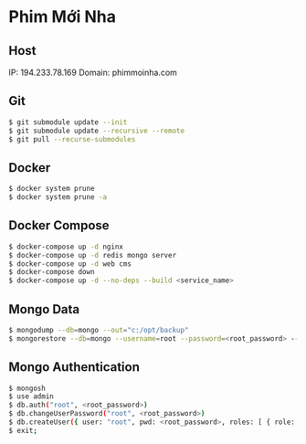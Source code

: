# Phim Mới Nha

## Host

IP: 194.233.78.169
Domain: phimmoinha.com

## Git

```bash
$ git submodule update --init
$ git submodule update --recursive --remote
$ git pull --recurse-submodules
```

## Docker

```bash
$ docker system prune
$ docker system prune -a
```

## Docker Compose

```bash
$ docker-compose up -d nginx
$ docker-compose up -d redis mongo server
$ docker-compose up -d web cms
$ docker-compose down
$ docker-compose up -d --no-deps --build <service_name>
```

## Mongo Data

```bash
$ mongodump --db=mongo --out="c:/opt/backup"
$ mongorestore --db=mongo --username=root --password=<root_password> --authenticationDatabase=admin --host=194.233.78.169 --drop "c:/opt/backup/mongo"
```

## Mongo Authentication

```bash
$ mongosh
$ use admin
$ db.auth("root", <root_password>)
$ db.changeUserPassword("root", <root_password>)
$ db.createUser({ user: "root", pwd: <root_password>, roles: [ { role: "root", db: "admin" } ] })
$ exit;
```
